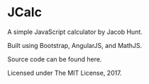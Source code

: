 
# JCalc
A simple JavaScript calculator by Jacob Hunt.

Built using Bootstrap, AngularJS, and MathJS.

Source code can be found here.

Licensed under The MIT License, 2017.
